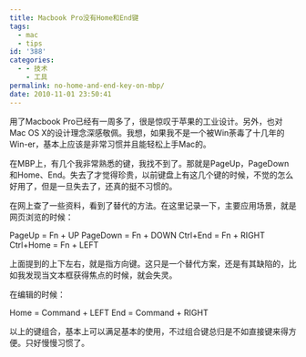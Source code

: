 ```yaml
---
title: Macbook Pro没有Home和End键
tags:
  - mac
  - tips
id: '388'
categories:
  - - 技术
    - 工具
permalink: no-home-and-end-key-on-mbp/
date: 2010-11-01 23:50:41
---
```


用了Macbook Pro已经有一周多了，很是惊叹于苹果的工业设计。另外，也对Mac OS X的设计理念深感敬佩。我想，如果我不是一个被Win荼毒了十几年的Win-er，基本上应该是非常习惯并且能轻松上手Mac的。

在MBP上，有几个我非常熟悉的键，我找不到了。那就是PageUp，PageDown和Home、End。失去了才觉得珍贵，以前键盘上有这几个键的时候，不觉的怎么好用了，但是一旦失去了，还真的挺不习惯的。

在网上查了一些资料，看到了替代的方法。在这里记录一下，主要应用场景，就是网页浏览的时候：

PageUp = Fn + UP
PageDown = Fn + DOWN
Ctrl+End = Fn + RIGHT
Ctrl+Home = Fn + LEFT

上面提到的上下左右，就是指方向键。这只是一个替代方案，还是有其缺陷的，比如我发现当文本框获得焦点的时候，就会失灵。

在编辑的时候：

Home = Command + LEFT
End = Command + RIGHT

以上的键组合，基本上可以满足基本的使用，不过组合键总归是不如直接键来得方便。只好慢慢习惯了。